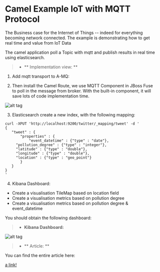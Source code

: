 Camel Example IoT with MQTT Protocol
====================================
The Business case for the Internet of Things -- indeed for everything becoming network connected.
The example is demonstrating how to get real time and value from IoT Data

The camel application poll a Topic with mqtt and publish results in real time using elasticsearch.

>- ** Implementation view: **

1. Add mqtt transport to A-MQ:

<transportConnector name="mqtt" uri="mqtt://0.0.0.0:1883"/>
    
2. Then install the Camel Route, we use MQTT Component in JBoss Fuse to poll in the message from broker. 
With the built-in component, it will save lots of code implementation time.

![alt tag](https://cloud.githubusercontent.com/assets/1347006/7936366/ac57435e-0938-11e5-831b-959188d8a84b.png)    
 
 3. Elasticsearch
 create a new index, with the following mapping:
 
 ```
 curl -XPUT 'http://localhost:9200/twitter/_mapping/tweet' -d '
{
    "tweet" : {
        "properties" : {
            "event_datetime" : {"type" : "date"},
      "pollution_degree" : {"type" : "integer"},
      "latitude" : {"type" : "double"},
      "longitude" : {"type" : "double"},
      "location" : {"type" : "geo_point"}
        }
    }
}
'
```

4. Kibana Dashboard: 

- Create a visualisation TileMap based on location field
- Create a visualisation metrics based on pollution degree
- Create a visualisation metrics based on pollution degree & event_datetime

You should obtain the following dashboard: 

 >- **Kibana Dashboard:**
 
![alt tag](https://cloud.githubusercontent.com/assets/1347006/7936097/c789bd20-0936-11e5-95dd-7496dae922b7.png)
  
   
>- ** Article: **

You can find the entire article here:

[a link!](http://bushorn.com/flow-activity-monitoring-logging-analazying-and-monitoring-data-of-our-integration-flows-camel-using-elasticsearch-logstash-and-kibana/)